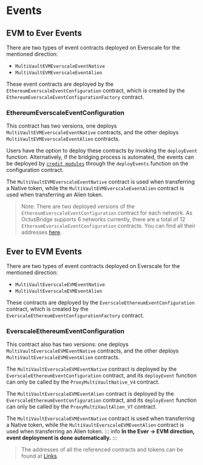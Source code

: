 # Events 
 
## EVM to Ever Events 
 
There are two types of event contracts deployed on Everscale for the mentioned direction: 
 
-  `MultiVaultEVMEverscaleEventNative`  
-  `MultiVaultEVMEverscaleEventAlien`  
 
These event contracts are deployed by the ` EthereumEverscaleEventConfiguration`  contract, which is created by the  `EthereumEverscaleEventConfigurationFactory`  contract. 
 
### EthereumEverscaleEventConfiguration 
 
This contract has two versions, one deploys  `MultiVaultEVMEverscaleEventNative`  contracts, and the other deploys  `MultiVaultEVMEverscaleEventAlien`  contracts. 
 
Users have the option to deploy these contracts by invoking the `deployEvent` function. Alternatively, if the bridging process is automated, the events can be deployed by [`credit modules`](./CreditModules.md) through the `deployEvents` function on the configuration contract.
 
The  `MultiVaultEVMEverscaleEventNative`  contract is used when transferring a Native token, while the  `MultiVaultEVMEverscaleEventAlien`  contract is used when transferring an Alien token. 
 
> Note: There are two deployed versions of the  `EthereumEverscaleEventConfiguration`  contract for each network. As OctusBridge supports 6 networks currently, there are a total of 12  `EthereumEverscaleEventConfiguration`  contracts. You can find all their addresses [here](../addresses.md#event-configurations). 
 
## Ever to EVM Events 
 
There are two types of event contracts deployed on Everscale for the mentioned direction:
 
-  `MultiVaultEverscaleEVMEventNative`  
-  `MultiVaultEverscaleEVMEventAlien`  
 
These contracts are deployed by the  `EverscaleEthereumEventConfiguration` contract, which is created by the  `EverscaleEthereumEventConfigurationFactory`  contract. 
 
### EverscaleEthereumEventConfiguration 
 
This contract also has two versions: one deploys  `MultiVaultEverscaleEVMEventNative`  contracts, and the other deploys  `MultiVaultEverscaleEVMEventAlien`  contracts. 
 
The  `MultiVaultEverscaleEVMEventNative`  contract is deployed by the  `EverscaleEthereumEventConfiguration`  contract, and its  `deployEvent`  function can only be called by the  `ProxyMultiVaultNative_V4`  contract. 
 
The  `MultiVaultEverscaleEVMEventAlien`  contract is deployed by the  `EverscaleEthereumEventConfiguration`  contract, and its  `deployEvent`  function can only be called by the  `ProxyMultiVaultAlien_V7`  contract. 
 
The  `MultiVaultEverscaleEVMEventNative`  contract is used when transferring a Native token, while the  `MultiVaultEverscaleEVMEventAlien`  contract is used when transferring an Alien token. 
::: info 
 **In the Ever -> EVM direction, event deployment is done automatically.** 
 :::
 > The addresses of all the referenced contracts and tokens can be found at [Links](../addresses.md).